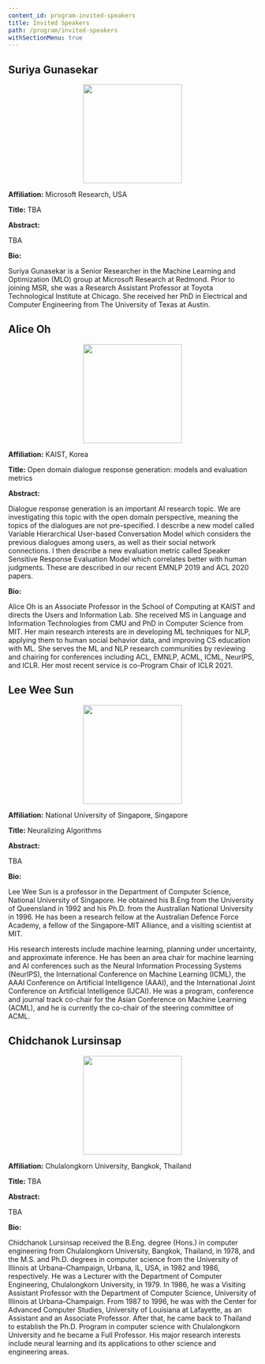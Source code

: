```yaml
---
content_id: program-invited-speakers
title: Invited Speakers
path: /program/invited-speakers
withSectionMenu: true
---
```


## Suriya Gunasekar
<div align="center">
    <img width="200px" src="pathPrefix::/invited-speakers/SuriyaGunasekar.jpg"/>
</div>

**Affiliation:** Microsoft Research, USA

**Title:** TBA

**Abstract:**

TBA

**Bio:**

Suriya Gunasekar is a Senior Researcher in the Machine Learning and Optimization (MLO) group at Microsoft Research at Redmond. Prior to joining MSR, she was a Research Assistant Professor at Toyota Technological Institute at Chicago. She received her PhD in Electrical and Computer Engineering from The University of Texas at Austin. 

## Alice Oh
<div align="center">
    <img width="200px" src="pathPrefix::/invited-speakers/AliceOh.jpg"/>
</div>

**Affiliation:** KAIST, Korea

**Title:** Open domain dialogue response generation: models and evaluation metrics

**Abstract:**

Dialogue response generation is an important AI research topic. We are investigating this topic with the open domain perspective, meaning the topics of the dialogues are not pre-specified. I describe a new model called Variable Hierarchical User-based Conversation Model which considers the previous dialogues among users, as well as their social network connections. I then describe a new evaluation metric called Speaker Sensitive Response Evaluation Model which correlates better with human judgments. These are described in our recent EMNLP 2019 and ACL 2020 papers.

**Bio:**

Alice Oh is an Associate Professor in the School of Computing at KAIST and directs the Users and Information Lab. She received MS in Language and Information Technologies from CMU and PhD in Computer Science from MIT. Her main research interests are in developing ML techniques for NLP, applying them to human social behavior data, and improving CS education with ML. She serves the ML and NLP research communities by reviewing and chairing for conferences including ACL, EMNLP, ACML, ICML, NeurIPS, and ICLR. Her most recent service is co-Program Chair of ICLR 2021.

## Lee Wee Sun
<div align="center">
    <img width="200px" src="pathPrefix::/invited-speakers/WeeSunLee.jpg"/>
</div>

**Affiliation:** National University of Singapore, Singapore

**Title:** Neuralizing Algorithms

**Abstract:**

TBA

**Bio:**

Lee Wee Sun is a professor in the Department of Computer Science, National University of Singapore. He obtained his B.Eng from the University of Queensland in 1992 and his Ph.D. from the Australian National University in 1996. He has been a research fellow at the Australian Defence Force Academy, a fellow of the Singapore-MIT Alliance, and a visiting scientist at MIT.  

His research interests include machine learning, planning under uncertainty, and approximate inference. He has been an area chair for machine learning and AI conferences such as the Neural Information Processing Systems (NeurIPS), the International Conference on Machine Learning (ICML), the AAAI Conference on Artificial Intelligence (AAAI), and the International Joint Conference on Artificial Intelligence (IJCAI). He was a program, conference and journal track co-chair for the Asian Conference on Machine Learning (ACML), and he is currently the co-chair of the steering committee of ACML.


## Chidchanok Lursinsap
<div align="center">
    <img width="200px" src="pathPrefix::/invited-speakers/chidchnok.jpg"/>
</div>

**Affiliation:** Chulalongkorn University, Bangkok, Thailand

**Title:** TBA

**Abstract:**

TBA

**Bio:**

Chidchanok Lursinsap received the B.Eng. degree (Hons.) in computer engineering from Chulalongkorn University, Bangkok,
Thailand, in 1978, and the M.S. and Ph.D. degrees in computer science from the University of Illinois at
Urbana–Champaign, Urbana, IL, USA, in 1982 and 1986, respectively.
He was a Lecturer with the Department of Computer Engineering, Chulalongkorn University, in 1979. In 1986,
he was a Visiting Assistant Professor with the Department of Computer Science, University of Illinois at Urbana–Champaign.
From 1987 to 1996, he was with the Center for Advanced Computer Studies, University of Louisiana at Lafayette,
as an Assistant and an Associate Professor.
After that, he came back to Thailand to establish the Ph.D. Program in computer science with Chulalongkorn University
and he became a Full Professor. His major research interests include neural learning and its applications to other science and engineering areas.